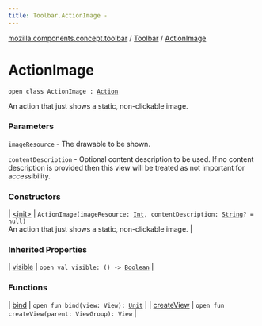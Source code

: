 ```yaml
---
title: Toolbar.ActionImage - 
---
```


[mozilla.components.concept.toolbar](../../index.html) / [Toolbar](../index.html) / [ActionImage](./index.html)

# ActionImage

`open class ActionImage : `[`Action`](../-action/index.html)

An action that just shows a static, non-clickable image.

### Parameters

`imageResource` - The drawable to be shown.

`contentDescription` - Optional content description to be used. If no content description
    is provided then this view will be treated as not important for
    accessibility.

### Constructors

| [&lt;init&gt;](-init-.html) | `ActionImage(imageResource: `[`Int`](https://kotlinlang.org/api/latest/jvm/stdlib/kotlin/-int/index.html)`, contentDescription: `[`String`](https://kotlinlang.org/api/latest/jvm/stdlib/kotlin/-string/index.html)`? = null)`<br>An action that just shows a static, non-clickable image. |

### Inherited Properties

| [visible](../-action/visible.html) | `open val visible: () -> `[`Boolean`](https://kotlinlang.org/api/latest/jvm/stdlib/kotlin/-boolean/index.html) |

### Functions

| [bind](bind.html) | `open fun bind(view: View): `[`Unit`](https://kotlinlang.org/api/latest/jvm/stdlib/kotlin/-unit/index.html) |
| [createView](create-view.html) | `open fun createView(parent: ViewGroup): View` |

